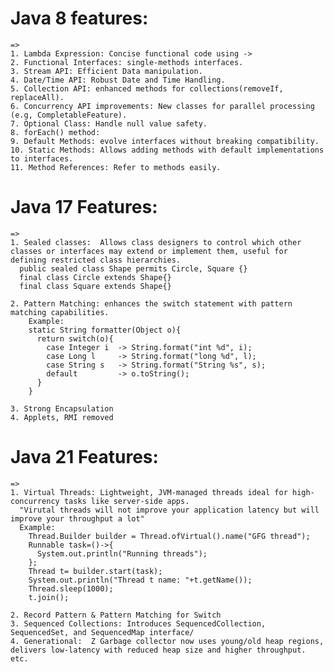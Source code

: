 # Java 8 features:
    =>
    1. Lambda Expression: Concise functional code using ->
    2. Functional Interfaces: single-methods interfaces.
    3. Stream API: Efficient Data manipulation.
    4. Date/Time API: Robust Date and Time Handling.
    5. Collection API: enhanced methods for collections(removeIf, replaceAll).
    6. Concurrency API improvements: New classes for parallel processing (e.g, CompletableFeature).
    7. Optional Class: Handle null value safety.
    8. forEach() method:
    9. Default Methods: evolve interfaces without breaking compatibility.
    10. Static Methods: Allows adding methods with default implementations to interfaces.
    11. Method References: Refer to methods easily.



# Java 17 Features:
    =>
    1. Sealed classes:  Allows class designers to control which other classes or interfaces may extend or implement them, useful for defining restricted class hierarchies.
      public sealed class Shape permits Circle, Square {}
      final class Circle extends Shape{}
      final class Square extends Shape{}

    2. Pattern Matching: enhances the switch statement with pattern matching capabilities.
        Example:
        static String formatter(Object o){
          return switch(o){
            case Integer i  -> String.format("int %d", i);
            case Long l     -> String.format("long %d", l);
            case String s   -> String.format("String %s", s);
            default         -> o.toString();
          }
        }
     
    3. Strong Encapsulation
    4. Applets, RMI removed

# Java 21 Features:
    =>
    1. Virtual Threads: Lightweight, JVM-managed threads ideal for high-concurrency tasks like server-side apps.
      "Virutal threads will not improve your application latency but will improve your throughput a lot"
      Example:
        Thread.Builder builder = Thread.ofVirtual().name("GFG thread");
        Runnable task=()->{
          System.out.println("Running threads");
        };
        Thread t= builder.start(task);
        System.out.println("Thread t name: "+t.getName());
        Thread.sleep(1000);
        t.join();

    2. Record Pattern & Pattern Matching for Switch
    3. Sequenced Collections: Introduces SequencedCollection, SequencedSet, and SequencedMap interface/
    4. Generational:  Z Garbage collector now uses young/old heap regions, delivers low-latency with reduced heap size and higher throughput.
    etc.

    

